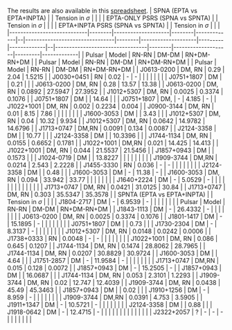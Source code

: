 The results are also available in this [spreadsheet](https://docs.google.com/spreadsheets/d/1rm71fIEdJZjepKPwkmmcxWZZyYjlXoxdKIDfKyglSRU/edit?usp=sharing). 
| SPNA (EPTA vs EPTA+INPTA)  |        | Tension in $\sigma$ |        |             |  | EPTA-ONLY PSRS (SPNA vs SPNTA) |        | Tension in $\sigma$ |         |             |  | EPTA+INPTA PSRS (SPNA vs SPNTA) |        | Tension in $\sigma$ |         |             |
|----------------------------|--------|--------------------|--------|-------------|--|--------------------------------|--------|--------------------|---------|-------------|--|---------------------------------|--------|--------------------|---------|-------------|
| Pulsar                     | Model  | RN-RN              | DM-DM  | RN+DM-RN+DM |  | Pulsar                         | Model  | RN-RN              | DM-DM   | RN+DM-RN+DM |  | Pulsar                          | Model  | RN-RN              | DM-DM   | RN+DM-RN+DM |
| J0613-0200                 | DM, RN | 0.29               | 2.04   | 1.5215      |  | J0030+0451                     | RN     | 0.02               | -       | -           |  |                                 |        |                    |         |             |
| J0751+1807                 | DM     |                    | 0.21   |             |  | J0613-0200                     | DM, RN | 0.28               | 13.57   | 13.38       |  | J0613-0200                      | DM, RN | 0.0892             | 27.5947 | 27.3952     |
| J1012+5307                 | DM, RN | 0.0025             | 0.3374 | 0.1076      |  | J0751+1807                     | DM     |                    | 14.64   |             |  | J0751+1807                      | DM,    | -                  | 4.185   | -           |
| J1022+1001                 | DM, RN | 0.002              | 0.2234 | 0.004       |  | J0900-3144                     | DM, RN | 0.01               | 8.15    | 7.86        |  |                                 |        |                    |         |             |
| J1600-3053                 | DM     |                    | 3.43   |             |  | J1012+5307                     | DM, RN | 0.04               | 10.32   | 9.934       |  | J1012+5307                      | DM, RN | 0.0642             | 14.9782 | 14.6796     |
| J1713+0747                 | DM,RN  | 0.0091             | 0.134  | 0.0087      |  | J2124-3358                     | DM     |                    | 10.77   |             |  | J2124-3358                      | DM     |                    | 10.3396 |             |
| J1744-1134                 | DM, RN | 0.0155             | 0.6652 | 0.1781      |  | J1022+1001                     | DM,RN  | 0.021              | 14.425  | 14.413      |  | J1022+1001                      | DM, RN | 0.044              | 21.5537 | 21.5456     |
| J1857+0943                 | DM     |                    | 0.1573 |             |  | J1024-0719                     | DM     |                    | 13.8227 |             |  |                                 |        |                    |         |             |
| J1909-3744                 | DM,RN  | 0.0214             | 2.543  | 2.2228      |  | J1455-3330                     | RN     | 0.036              | -       | -           |  |                                 |        |                    |         |             |
| J2124-3358                 | DM     |                    | 0.48   |             |  | J1600-3053                     | DM     | -                  | 11.38   | -           |  | J1600-3053                      | DM, RN | 0.094              | 33.942  | 33.77       |
|                            |        |                    |        |             |  | J1640+2224                     | DM     | -                  | 5.0529  | -           |  |                                 |        |                    |         |             |
|                            |        |                    |        |             |  | J1713+0747                     | DM, RN | 0.0421             | 31.0125 | 30.84       |  | J1713+0747                      | DM, RN | 0.303              | 35.5347 | 35.3578     |
| SPNTA (EPTA vs EPTA+INPTA) |        | Tension in $\sigma$ |        |             |  | J1804-2717                     | DM     | -                  | 6.9539  | -           |  |                                 |        |                    |         |             |
| Pulsar                     | Model  | RN-RN              | DM-DM  | RN+DM-RN+DM |  | J1843-1113                     | DM     | -                  | 26.4332 | -           |  |                                 |        |                    |         |             |
| J0613-0200                 | DM, RN | 0.0025             | 0.3374 | 0.1076      |  | J1801-1417                     | DM     | -                  | 15.1895 | -           |  |                                 |        |                    |         |             |
| J0751+1807                 | DM     |                    | 0.73   |             |  | J1730-2304                     | DM     | -                  | 8.3137  | -           |  |                                 |        |                    |         |             |
| J1012+5307                 | DM, RN | 0.0148             | 0.0242 | 0.0006      |  | J1738+0333                     | RN     | 0.0048             | -       | -           |  |                                 |        |                    |         |             |
| J1022+1001                 | DM, RN | 0.086              | 0.645  | 0.1207      |  | J1744-1134                     | DM, RN | 0.1474             | 28.8062 | 28.7965     |  | J1744-1134                      | DM, RN | 0.0207             | 30.8829 | 30.9724     |
| J1600-3053                 | DM     |                    | 4.64   |             |  | J1751-2857                     | DM     | -                  | 11.9584 | -           |  |                                 |        |                    |         |             |
| J1713+0747                 | DM,RN  | 0.015              | 0.128  | 0.0072      |  | J1857+0943                     | DM     | -                  | 15.2505 | -           |  | J1857+0943                      | DM     |                    | 16.0687 |             |
| J1744-1134                 | DM, RN | 0.053              | 2.3101 | 1.2293      |  | J1909-3744                     | DM, RN | 0.02               | 12.747  | 12.4039     |  | J1909-3744                      | DM, RN | 0.0438             | 45.49   | 45.3463     |
| J1857+0943                 | DM     |                    | 0.02   |             |  | J1910+1256                     | DM     | -                  | 8.959   | -           |  |                                 |        |                    |         |             |
| J1909-3744                 | DM,RN  | 0.0391             | 4.753  | 3.5905      |  | J1911+1347                     | DM     | -                  | 10.5721 | -           |  |                                 |        |                    |         |             |
| J2124-3358                 | DM     |                    | 0.88   |             |  | J1918-0642                     | DM     | -                  | 12.4715 | -           |  |                                 |        |                    |         |             |
|                            |        |                    |        |             |  | J2322+2057                     | ?      | -                  | -       | -           |  |                                 |        |                    |         |             |

